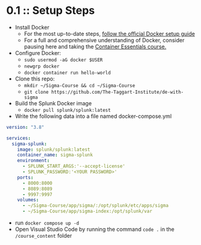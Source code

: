 # 0.1 :: Setup Steps
- Install Docker
	- For the most up-to-date steps, [follow the official Docker setup guide](https://docs.docker.com/engine/install/ubuntu/)
	- For a full and comprehensive understanding of Docker, consider pausing here and taking the [Container Essentials course.](https://taggartinstitute.org/p/container-essentials)
- Configure Docker:
	- `sudo usermod -aG docker $USER`
	- `newgrp docker`
	- `docker container run hello-world`
- Clone this repo:
	- `mkdir ~/Sigma-Course && cd ~/Sigma-Course`
	- `git clone https://github.com/The-Taggart-Institute/de-with-sigma`
- Build the Splunk Docker image
	- `docker pull splunk/splunk:latest`
- Write the following data into a file named docker-compose.yml

```yaml
version: "3.8"

services:
  sigma-splunk:
    image: splunk/splunk:latest
    container_name: sigma-splunk
    environment:
      - SPLUNK_START_ARGS:'--accept-license'
      - SPLUNK_PASSWORD:'<YOUR PASSWORD>'
    ports:
      - 8000:8000
      - 8089:8089
      - 9997:9997
    volumes:
      - ~/Sigma-Course/app/sigma/:/opt/splunk/etc/apps/sigma
      - ~/Sigma-Course/app/sigma-index:/opt/splunk/var
```

- run `docker compose up -d`
- Open Visual Studio Code by running the command `code .` in the `/course_content` folder

